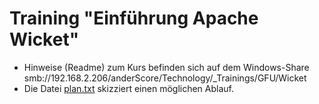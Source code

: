 # Training "Einführung Apache Wicket"

* Hinweise (Readme) zum Kurs befinden sich auf dem Windows-Share smb://192.168.2.206/anderScore/Technology/_Trainings/GFU/Wicket
* Die Datei [plan.txt](plan.txt) skizziert einen möglichen Ablauf.